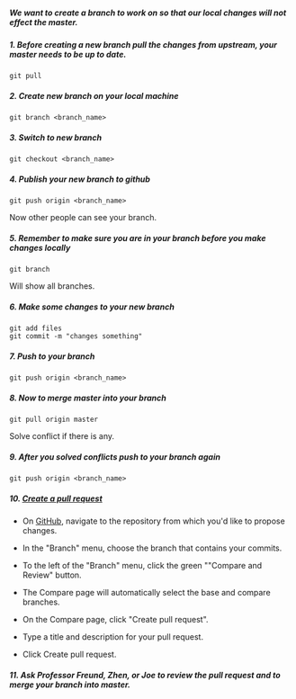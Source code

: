 ##### We want to create a branch to work on so that our local changes will not effect the master.

##### 1. Before creating a new branch pull the changes from upstream, your master needs to be up to date.
```
git pull
```

##### 2. Create new branch on your local machine
```
git branch <branch_name>
```
##### 3. Switch to new branch
```
git checkout <branch_name>
```
##### 4. Publish your new branch to github
```
git push origin <branch_name>
```
Now other people can see your branch.

##### 5. Remember to make sure you are in your branch before you make changes locally
```
git branch
```
Will show all branches.
##### 6. Make some changes to your new branch
```
git add files
git commit -m "changes something"
```
##### 7. Push to your branch
```
git push origin <branch_name>
```
##### 8. Now to merge master into your branch
```
git pull origin master
```
Solve conflict if there is any.
##### 9. After you solved conflicts push to your branch again
```
git push origin <branch_name>
```

##### 10. [Create a pull request](https://help.github.com/articles/creating-a-pull-request/)
* On [GitHub](https://github.com/cse103/Webwork_AdaptiveHints), navigate to the repository from which you'd like to propose changes.

* In the "Branch" menu, choose the branch that contains your commits.

* To the left of the "Branch" menu, click the green ""Compare and Review" button.

* The Compare page will automatically select the base and compare branches.

* On the Compare page, click "Create pull request".

* Type a title and description for your pull request.

* Click Create pull request.

##### 11. Ask Professor Freund, Zhen, or Joe to review the pull request and to merge your branch into master.